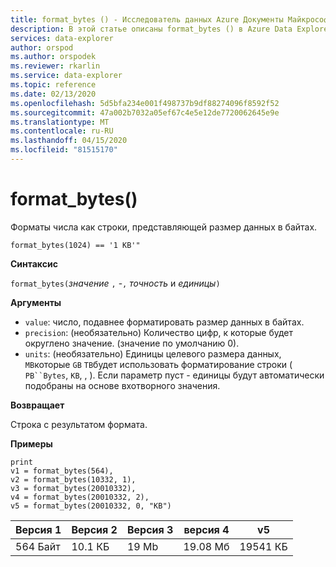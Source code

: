 ```yaml
---
title: format_bytes () - Исследователь данных Azure Документы Майкрософт
description: В этой статье описаны format_bytes () в Azure Data Explorer.
services: data-explorer
author: orspod
ms.author: orspodek
ms.reviewer: rkarlin
ms.service: data-explorer
ms.topic: reference
ms.date: 02/13/2020
ms.openlocfilehash: 5d5bfa234e001f498737b9df88274096f8592f52
ms.sourcegitcommit: 47a002b7032a05ef67c4e5e12de7720062645e9e
ms.translationtype: MT
ms.contentlocale: ru-RU
ms.lasthandoff: 04/15/2020
ms.locfileid: "81515170"
---
```

# <a name="format_bytes"></a>format_bytes()

Форматы числа как строки, представляющей размер данных в байтах.

```kusto
format_bytes(1024) == '1 KB'"
```

**Синтаксис**

`format_bytes(`*значение* `,` -`,` *точность* и *единицы*`)`

**Аргументы**

* `value`: число, подавнее форматировать размер данных в байтах.
* `precision`: (необязательно) Количество цифр, к которые будет округлено значение. (значение по умолчанию 0).
* `units`: (необязательно) Единицы целевого размера данных, `MB`которые `GB` `TB`будет использовать форматирование строки ( `PB``Bytes`, `KB`, , ). Если параметр пуст - единицы будут автоматически подобраны на основе вхотворного значения.

**Возвращает**

Строка с результатом формата.

**Примеры**

```kusto
print 
v1 = format_bytes(564),
v2 = format_bytes(10332, 1),
v3 = format_bytes(20010332),
v4 = format_bytes(20010332, 2),
v5 = format_bytes(20010332, 0, "KB")
```

|Версия 1|Версия 2|Версия 3|версия 4|v5|
|---|---|---|---|---|
|564 Байт|10.1 КБ|19 Mb|19.08 Мб|19541 КБ|